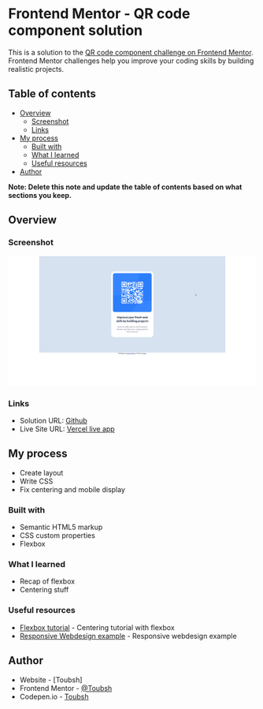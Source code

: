 # Frontend Mentor - QR code component solution

This is a solution to the [QR code component challenge on Frontend Mentor](https://www.frontendmentor.io/challenges/qr-code-component-iux_sIO_H). Frontend Mentor challenges help you improve your coding skills by building realistic projects. 

## Table of contents

- [Overview](#overview)
  - [Screenshot](#screenshot)
  - [Links](#links)
- [My process](#my-process)
  - [Built with](#built-with)
  - [What I learned](#what-i-learned)
  - [Useful resources](#useful-resources)
- [Author](#author)

**Note: Delete this note and update the table of contents based on what sections you keep.**

## Overview

### Screenshot

![Screenshot](./qr_code_screenshot.png)

### Links

- Solution URL: [Github](https://github.com/Toubsh/qr_code)
- Live Site URL: [Vercel live app](https://qrcode-amber.vercel.app/)

## My process

- Create layout
- Write CSS
- Fix centering and mobile display

### Built with

- Semantic HTML5 markup
- CSS custom properties
- Flexbox

### What I learned

- Recap of flexbox
- Centering stuff

### Useful resources

- [Flexbox tutorial](https://coryrylan.com/blog/how-to-center-in-css-with-flexbox#:~:text=By%20default%20flex%20items%20will,add%20a%20single%20CSS%20property.&text=By%20using%20align%2Ditems%3A%20center,axis%20of%20the%20flex%20container.) - Centering tutorial with flexbox
- [Responsive Webdesign example](https://www.w3schools.com/css/css_rwd_intro.asp) - Responsive webdesign example

## Author

- Website - [Toubsh]
- Frontend Mentor - [@Toubsh](https://www.frontendmentor.io/profile/Toubsh)
- Codepen.io - [Toubsh](https://codepen.io/Toubsh)